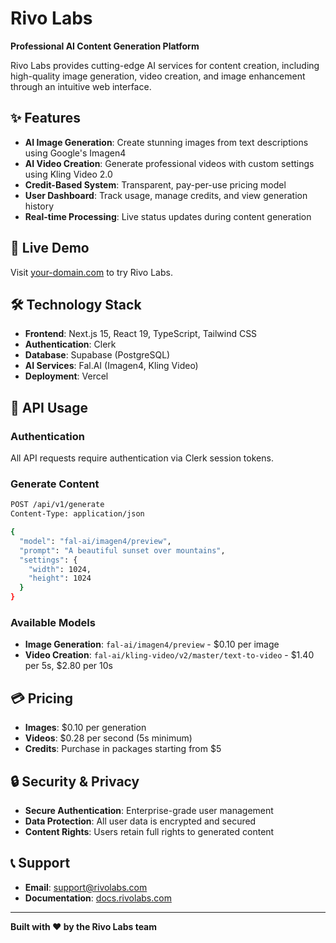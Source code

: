 # Rivo Labs

**Professional AI Content Generation Platform**

Rivo Labs provides cutting-edge AI services for content creation, including high-quality image generation, video creation, and image enhancement through an intuitive web interface.

## ✨ Features

- **AI Image Generation**: Create stunning images from text descriptions using Google's Imagen4
- **AI Video Creation**: Generate professional videos with custom settings using Kling Video 2.0
- **Credit-Based System**: Transparent, pay-per-use pricing model
- **User Dashboard**: Track usage, manage credits, and view generation history
- **Real-time Processing**: Live status updates during content generation

## 🚀 Live Demo

Visit [your-domain.com](https://your-domain.com) to try Rivo Labs.

## 🛠️ Technology Stack

- **Frontend**: Next.js 15, React 19, TypeScript, Tailwind CSS
- **Authentication**: Clerk
- **Database**: Supabase (PostgreSQL)
- **AI Services**: Fal.AI (Imagen4, Kling Video)
- **Deployment**: Vercel

## 📖 API Usage

### Authentication

All API requests require authentication via Clerk session tokens.

### Generate Content

```bash
POST /api/v1/generate
Content-Type: application/json

{
  "model": "fal-ai/imagen4/preview",
  "prompt": "A beautiful sunset over mountains",
  "settings": {
    "width": 1024,
    "height": 1024
  }
}
```

### Available Models

- **Image Generation**: `fal-ai/imagen4/preview` - $0.10 per image
- **Video Creation**: `fal-ai/kling-video/v2/master/text-to-video` - $1.40 per 5s, $2.80 per 10s

## 💳 Pricing

- **Images**: $0.10 per generation
- **Videos**: $0.28 per second (5s minimum)
- **Credits**: Purchase in packages starting from $5

## 🔒 Security & Privacy

- **Secure Authentication**: Enterprise-grade user management
- **Data Protection**: All user data is encrypted and secured
- **Content Rights**: Users retain full rights to generated content

## 📞 Support

- **Email**: support@rivolabs.com
- **Documentation**: [docs.rivolabs.com](https://docs.rivolabs.com)

---

**Built with ❤️ by the Rivo Labs team**
